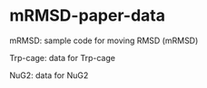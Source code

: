 # mRMSD-paper-data

mRMSD: sample code for moving RMSD (mRMSD)

Trp-cage: data for Trp-cage

NuG2: data for NuG2
